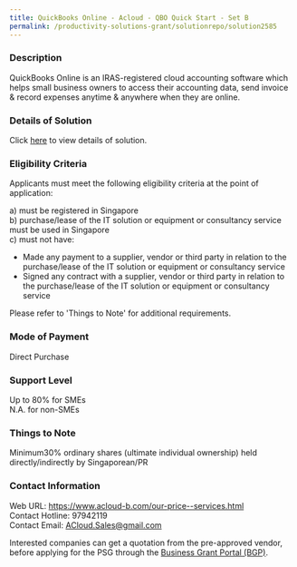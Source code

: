 ```yaml
---
title: QuickBooks Online - Acloud - QBO Quick Start - Set B
permalink: /productivity-solutions-grant/solutionrepo/solution2585
---
```


### Description

QuickBooks Online is an IRAS-registered cloud accounting software which helps small business owners to access their accounting data, send invoice & record expenses anytime & anywhere when they are online.

### Details of Solution

Click <a href='https://www.gobusiness.gov.sg/images/psg/ACloud_Bookkeeping_20200565_Desensitised_Annex_3_Part_2.pdf' target='_blank' rel='noopener'>here</a> to view details of solution.

### Eligibility Criteria

Applicants must meet the following eligibility criteria at the point of application:

a) must be registered in Singapore <br>
b) purchase/lease of the IT solution or equipment or consultancy service must be used in Singapore <br>
c) must not have:
- Made any payment to a supplier, vendor or third party in relation to the purchase/lease of the IT solution or equipment or consultancy service
- Signed any contract with a supplier, vendor or third party in relation to the purchase/lease of the IT solution or equipment or consultancy service

Please refer to 'Things to Note' for additional requirements.

### Mode of Payment
Direct Purchase

### Support Level
Up to 80% for SMEs <br>
N.A. for non-SMEs

### Things to Note
Minimum30% ordinary shares (ultimate individual ownership) held directly/indirectly by Singaporean/PR

### Contact Information
Web URL: https://www.acloud-b.com/our-price--services.html <br>Contact Hotline: 97942119 <br>Contact Email: ACloud.Sales@gmail.com <br>

Interested companies can get a quotation from the pre-approved vendor, before applying for the PSG through the <a target='_blank' rel='noopener' href='https://www.businessgrants.gov.sg/'>Business Grant Portal (BGP)</a>.
